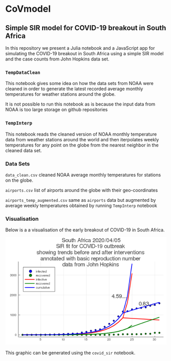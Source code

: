 # CoVmodel

## Simple SIR model for COVID-19 breakout in South Africa

In this repository we present a Julia notebook and a JavaScript app for
simulating the COVID-19 breakout in South Africa using a simple SIR model
and the case counts from John Hopkins data set.

### `TempDataClean`

This notebook gives some idea on how the data sets from NOAA were cleaned
in order to generate the latest recorded average monthly temperatures for
weather stations around the globe.

It is not possible to run this notebook as is because the input data from
NOAA is too large storage on github repositories


### `TempInterp`

This notebook reads the cleaned version of NOAA monthly temperature data from weather stations
around the world and then iterpolates weekly temperatures for any point on the globe
from the nearest neighbor in the cleaned data set.

### Data Sets

`data_clean.csv` cleaned NOAA average monthly temperatures for stations on the globe.

`airports.csv` list of airports around the globe with their geo-coordinates

`airports_temp_augmented.csv` same as `airports` data but augmented by average weekly temperatures
obtained by running `TempInterp` notebook


### Visualisation

Below is a a visualisation of the early breakout of COVID-19 in South Africa.

![alt text](https://github.com/HughMurrell/CoVmodel/blob/master/SIRjulia/covid_plots/SIRfitSouthAfrica.png "COVID-19 South Africa")

This graphic can be generated using the `covid_sir` notebook.

